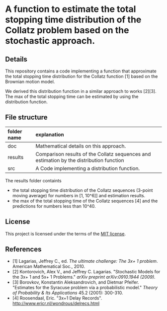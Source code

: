 # A function to estimate the total stopping time distribution of the Collatz problem based on the stochastic approach.

## Details
This repository contains a code implementing a function that approximate the total stopping time distribution for the Collatz function [1] based on the Brownian motion model.

We derived this distribution function in a similar approach to works [2][3].
The max of the total stopping time can be estimated by using the distribution function.

## File structure
|folder name|explanation                         |
|:--        |:--                          |
|doc        | Mathematical details on this approach.  |
|results    |Comparison results of the Collatz sequences and estimation by the distribution function|
|src        | A Code implementing a distribution function.|

The results folder containts 
- the total stopping time distribution of the Collatz sequences (3-point moving average) for numbers in [1, 10^6]] and estimation results.
- the max of the total stopping time of the Collatz sequences [4] and the predictions for numbers less than 10^40.

## License
This project is licensed under the terms of the [MIT license](LICENSE.md).

## References
-  [1] Lagarias, Jeffrey C., ed. *The ultimate challenge: The 3x+ 1 problem*. American Mathematical Soc., 2010.
-  [2] Kontorovich, Alex V., and Jeffrey C. Lagarias. "Stochastic Models for the 3x+ 1 and 5x+ 1 Problems." *arXiv preprint arXiv:0910.1944 (2009).*
-  [3] Borovkov, Konstantin Aleksandrovich, and Dietmar Pfeifer. "Estimates for the Syracuse problem via a probabilistic model." *Theory of Probability & Its Applications* 45.2 (2001): 300-310.
-  [4] Roosendaal, Eric. "3x+1 Delay Records". http://www.ericr.nl/wondrous/delrecs.html

